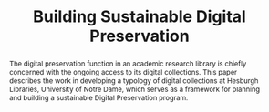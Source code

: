 ---
abstract: The digital preservation function in an academic research library is chiefly
  concerned with the ongoing access to its digital collections. This paper describes
  the work in developing a typology of digital collections at Hesburgh Libraries,
  University of Notre Dame, which serves as a framework for planning and building
  a sustainable Digital Preservation program.
creators:
- Brower, Donald
- Hockx-Yu, Helen
date: null
document_url: https://services.phaidra.univie.ac.at/api/object/o:1080459/download
grand_parent: iPRES
institutions: []
keywords: []
landing_page_url: https://phaidra.univie.ac.at/o:1080459
language: eng
layout: publication
license: CC BY 4.0 International
notes_url: null
parent: iPRES 2019
publication_type: paper
size: 201374
slides_url: null
source_name: iPRES
stream_url: null
title: 'Building Sustainable Digital Preservation '
year: 2019
---